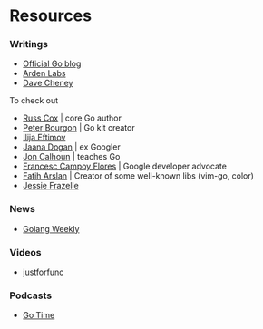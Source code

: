 # Resources

### Writings
- [Official Go blog](https://blog.golang.org/)
- [Arden Labs](https://www.ardanlabs.com/blog/)
- [Dave Cheney](https://dave.cheney.net/)

To check out
- [Russ Cox](https://research.swtch.com/) | core Go author
- [Peter Bourgon](https://peter.bourgon.org/articles/) | Go kit creator
- [Ilija Eftimov](https://ieftimov.com/posts/)
- [Jaana Dogan](https://rakyll.org/archive/) | ex Googler
- [Jon Calhoun](https://www.calhoun.io/) | teaches Go
- [Francesc Campoy Flores](https://www.campoy.cat/blog) | Google developer advocate
- [Fatih Arslan](https://arslan.io/posts/) | Creator of some well-known libs (vim-go, color)
- [Jessie Frazelle](https://blog.jessfraz.com/)

### News
- [Golang Weekly](https://golangweekly.com/latest)

### Videos
- [justforfunc](https://www.youtube.com/channel/UC_BzFbxG2za3bp5NRRRXJSw)

### Podcasts
- [Go Time](https://changelog.com/gotime)
